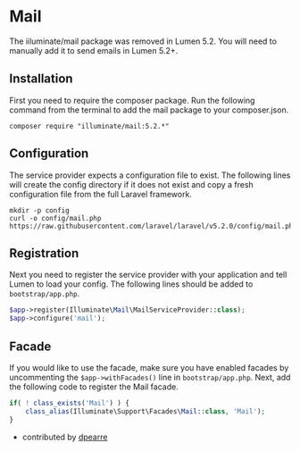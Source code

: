 # Mail

The iiluminate/mail package was removed in Lumen 5.2.  You will need to manually add it to send emails in Lumen 5.2+.

## Installation

First you need to require the composer package.  Run the following command from the terminal to add the mail package to your composer.json.

```
composer require "illuminate/mail:5.2.*"
```

## Configuration

The service provider expects a configuration file to exist.  The following lines will create the config directory if it does not exist and copy a fresh configuration file from the full Laravel framework.

```
mkdir -p config
curl -o config/mail.php https://raw.githubusercontent.com/laravel/laravel/v5.2.0/config/mail.php
```

## Registration

Next you need to register the service provider with your application and tell Lumen to load your config.  The following lines should be added to `bootstrap/app.php`.

```php
$app->register(Illuminate\Mail\MailServiceProvider::class);
$app->configure('mail');
```

## Facade

If you would like to use the facade, make sure you have enabled facades by uncommenting the `$app->withFacades()` line in `bootstrap/app.php`.  Next, add the following code to register the Mail facade.

```php
if( ! class_exists('Mail') ) {
    class_alias(Illuminate\Support\Facades\Mail::class, 'Mail');
}
```

- contributed by [dpearre](https://github.com/dpearre)
